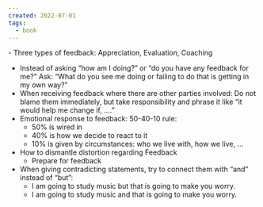 ```yaml
---
created: 2022-07-01
tags:
  - book
---
```


﻿- Three types of feedback: Appreciation, Evaluation, Coaching
- Instead of asking “how am I doing?” or “do you have any feedback for me?” Ask: “What do you see me doing or failing to do that is getting in my own way?”
- When receiving feedback where there are other parties involved: Do not blame them immediately, but take responsibility and phrase it like “it would help me change if, ….”
- Emotional response to feedback: 50-40-10 rule:
	- 50% is wired in
	- 40% is how we decide to react to it
	- 10% is given by circumstances: who we live with, how we live, …
- How to dismantle distortion regarding Feedback
	- Prepare for feedback
- When giving contradicting statements, try to connect them with “and” instead of “but”:
	- I am going to study music but that is going to make you worry.
	- I am going to study music and that is going to make you worry.
